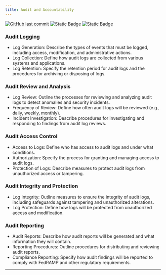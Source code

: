 ```yaml
---
title: Audit and Accountability
---
```

[![GitHub last commit][commitbadge]][commits]
[![Static Badge](https://img.shields.io/badge/Revision_History-gray?logo=searxng&logoColor=ffffff)][commits]
[![Static Badge](https://img.shields.io/badge/Approved-darkgreen?logo=ticktick&logoColor=ffffff)][commits]

<!--bodytext-->
### Audit Logging

* Log Generation: Describe the types of events that must be logged, including access, modification, and administrative actions.
* Log Collection: Define how audit logs are collected from various systems and applications.
* Log Retention: Specify the retention period for audit logs and the procedures for archiving or disposing of logs.
  
### Audit Review and Analysis

* Log Review: Outline the processes for reviewing and analyzing audit logs to detect anomalies and security incidents.
* Frequency of Review: Define how often audit logs will be reviewed (e.g., daily, weekly, monthly).
* Incident Investigation: Describe procedures for investigating and responding to findings from audit log reviews.
  
### Audit Access Control

* Access to Logs: Define who has access to audit logs and under what conditions.
* Authorization: Specify the process for granting and managing access to audit logs.
* Protection of Logs: Describe measures to protect audit logs from unauthorized access or tampering.
  
### Audit Integrity and Protection

* Log Integrity: Outline measures to ensure the integrity of audit logs, including safeguards against tampering and unauthorized alterations.
* Log Protection: Define how logs will be protected from unauthorized access and modification.
  
### Audit Reporting

* Audit Reports: Describe how audit reports will be generated and what information they will contain.
* Reporting Procedures: Outline procedures for distributing and reviewing audit reports.
* Compliance Reporting: Specify how audit findings will be reported to comply with FedRAMP and other regulatory requirements.

*** 

<!--ref links -->
[commitbadge]: https://img.shields.io/github/last-commit/jluufigma/grc-docs?path=gov%2Fau.md&logo=figma&logoColor=white&label=last%20updated&color=darkgreen
[commits]: https://github.com/jluufigma/grc-docs/commits/main/gov/au.md